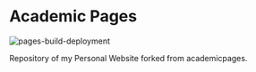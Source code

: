 # Academic Pages

![pages-build-deployment](https://github.com/academicpages/academicpages.github.io/actions/workflows/pages/pages-build-deployment/badge.svg)

Repository of my Personal Website forked from academicpages. 
